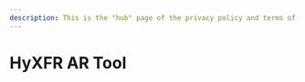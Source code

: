 ```yaml
---
description: This is the "hub" page of the privacy policy and terms of service
---
```


# HyXFR AR Tool

